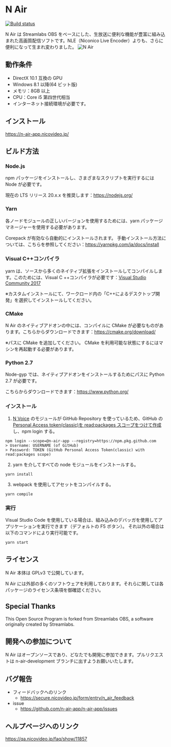 # N Air

[![Build status](https://github.com/n-air-app/n-air-app/actions/workflows/test.yml/badge.svg)](https://github.com/n-air-app/n-air-app/actions/workflows/test.yml)

N Air は Streamlabs OBS をベースにした、生放送に便利な機能が豊富に組み込まれた高画質配信ソフトです。NLE（Niconico Live Encoder）よりも、さらに便利になって生まれ変わりました。
![N Air](https://n-air-app.nicovideo.jp/image/screenshot.png)

## 動作条件

- DirectX 10.1 互換の GPU
- Windows 8.1 以降(64 ビット版)
- メモリ：8GB 以上
- CPU：Core i5 第四世代相当
- インターネット接続環境が必要です。

## インストール

<https://n-air-app.nicovideo.jp/>

## ビルド方法

### Node.js

npm パッケージをインストールし、さまざまなスクリプトを実行するには Node が必要です。

現在の LTS リリース 20.x.x を推奨します：<https://nodejs.org/>

### Yarn

各ノードモジュールの正しいバージョンを使用するためには、yarn パッケージマネージャーを使用する必要があります。

Corepack が有効なら自動的にインストールされます。
手動インストール方法については、こちらを参照してください：<https://yarnpkg.com/ja/docs/install>

### Visual C++コンパイラ

yarn は、ソースから多くのネイティブ拡張をインストールしてコンパイルします。このためには、Visual C ++コンパイラが必要です：[Visual Studio Community 2017](https://visualstudio.microsoft.com/ja/downloads/)

※カスタムインストールにて、ワークロード内の「C++によるデスクトップ開発」を選択してインストールしてください。

### CMake

N Air のネイティブアドオンの中には、コンパイルに CMake が必要なものがあります。こちらからダウンロードできます：<https://cmake.org/download/>

※パスに CMake を追加してください。 CMake を利用可能な状態にするにはマシンを再起動する必要があります。

### Python 2.7

Node-gyp では、ネイティブアドオンをインストールするためにパスに Python 2.7 が必要です。

こちらからダウンロードできます：<https://www.python.org/>

### インストール

1. [N Voice](https://github.com/n-air-app/n-voice-package) のモジュールが GitHub Repository を使っているため、GitHub の[Personal Access token(classic)を read:packages スコープをつけて作成](https://github.com/settings/tokens)し、npm login する。

```shell
npm login --scope=@n-air-app --registry=https://npm.pkg.github.com
> Username: USERNAME (of GitHub)
> Password: TOKEN (GitHub Personal Access Token(classic) with read:packages scope)
```

2. yarn を介してすべての node モジュールをインストールする。

```
yarn install
```

3. webpack を使用してアセットをコンパイルする。

```
yarn compile
```

### 実行

Visual Studio Code を使用している場合は、組み込みのデバッガを使用してアプリケーションを実行できます（デフォルトの F5 ボタン）。
それ以外の場合は以下のコマンドにより実行可能です。

```
yarn start
```

## ライセンス

N Air 本体は GPLv3 で公開しています。

N Air には外部の多くのソフトウェアを利用しております。それらに関しては各パッケージのライセンス条項を御確認ください。

## Special Thanks

This Open Source Program is forked from Streamlabs OBS, a software originally created by Streamlabs.

## 開発への参加について

N Air はオープンソースであり、どなたでも開発に参加できます。プルリクエストは n-air-development ブランチに出すようお願いいたします。

## バグ報告

- フィードバックへのリンク
  - <https://secure.nicovideo.jp/form/entry/n_air_feedback>
- issue
  - <https://github.com/n-air-app/n-air-app/issues>

## ヘルプページへのリンク

<https://qa.nicovideo.jp/faq/show/11857>

